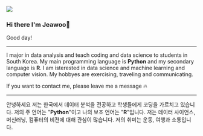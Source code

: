 <img src="https://img.shields.io/badge/Python-3726AB?style=flat-square&logo=Python&logoColor=white"/></a>

### Hi there I'm Jeawoo👋
Good day!

-------------

I major in data analysis and teach coding and data science to students in South Korea.
My main programming language is **Python** and my secondary language is **R**.
I am isterested in data science and machine learning and computer vision.
My hobbyes are exercising, traveling and communicating.


If you want to contact me, please leave me a message :fire:

-------------

안녕하세요 
저는 한국에서 데이터 분석을 전공하고 학생들에게 코딩을 가르치고 있습니다.
저의 주 언어는 "**Python**"이고 나의 보조 언어는 "**R**"입니다.
저는 데이터 사이언스, 머신러닝, 컴퓨터의 비젼에 대해 관심이 많습니다.
저의 취미는 운동, 여행과 소통입니다.

<!--
**ZeusKwon/ZeusKwon** is a ✨ _special_ ✨ repository because its `README.md` (this file) appears on your GitHub profile.


Here are some ideas to get you started:

- 🔭 I’m currently working on ...
- 🌱 I’m currently learning ...
- 👯 I’m looking to collaborate on ...
- 🤔 I’m looking for help with ...
- 💬 Ask me about ...
- 📫 How to reach me: ...
- 😄 Pronouns: ...
- ⚡ Fun fact: ...
-->
